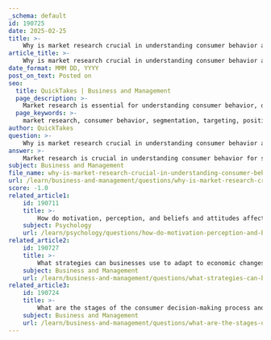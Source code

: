 ```yaml
---
_schema: default
id: 190725
date: 2025-02-25
title: >-
    Why is market research crucial in understanding consumer behavior and what tools are commonly used?
article_title: >-
    Why is market research crucial in understanding consumer behavior and what tools are commonly used?
date_format: MMM DD, YYYY
post_on_text: Posted on
seo:
  title: QuickTakes | Business and Management
  page_description: >-
    Market research is essential for understanding consumer behavior, driving informed decision-making, segmentation, and adapting to market trends. Common tools include surveys, focus groups, and data visualization.
  page_keywords: >-
    market research, consumer behavior, segmentation, targeting, positioning, data analysis, surveys, focus groups, market trends, CRM tools, social media analytics, decision-making
author: QuickTakes
question: >-
    Why is market research crucial in understanding consumer behavior and what tools are commonly used?
answer: >-
    Market research is crucial in understanding consumer behavior for several reasons:\n\n1. **Informed Decision-Making**: It provides insights into how consumers allocate their resources (time, money, effort) on consumption-related items. By understanding the cognitive and emotional aspects of decision-making, businesses can tailor their marketing strategies to align with consumer preferences.\n\n2. **Segmentation, Targeting, and Positioning**: Effective marketing strategies rely on the ability to segment the market, target specific consumer groups, and position products accordingly. Marketing research helps identify distinct consumer segments based on various factors such as demographics, psychographics, and behavioral patterns. This allows businesses to create targeted marketing campaigns that resonate with specific audiences.\n\n3. **Understanding Influencing Factors**: Consumer behavior is influenced by cultural, social, and personal elements. Marketing research helps identify these key factors, such as cultural values, social class, family dynamics, and reference groups, which can significantly impact consumer choices. By understanding these influences, businesses can better address the needs and wants of their target market.\n\n4. **Adapting to Market Trends**: The marketplace is constantly evolving, influenced by technological advancements and changing consumer preferences. Marketing research enables businesses to stay informed about market trends and shifts in consumer behavior, allowing them to adapt their strategies accordingly. For instance, the rise of e-commerce and digital marketing has transformed how consumers shop and interact with brands.\n\n### Common Tools and Techniques Used in Marketing Research\n\n1. **Surveys and Questionnaires**: These are widely used to gather quantitative data about consumer preferences, behaviors, and demographics. They can be distributed online or in-person.\n\n2. **Focus Groups**: This qualitative method involves gathering a small group of consumers to discuss their perceptions and attitudes towards a product or service. It provides deeper insights into consumer motivations and feelings.\n\n3. **Market Data Websites**: Platforms like Statista and Pew Research Center provide access to market research reports and consumer survey results, offering valuable demographic and statistical information.\n\n4. **SEO and Competitive Analysis Tools**: Tools such as Semrush and Market Explorer help businesses understand competitors’ strategies and market positioning, as well as identify target audiences and industry trends.\n\n5. **Data Visualization Tools**: These tools help in interpreting and presenting data effectively, making it easier to apply insights to business strategies.\n\n6. **Customer Relationship Management (CRM) Tools**: CRM systems can track customer interactions and behaviors, providing real-time data that helps identify emerging trends and consumer needs.\n\n7. **Social Media Analytics**: Analyzing engagement and feedback on social media platforms can provide insights into consumer sentiment and preferences.\n\nBy utilizing these tools and techniques, businesses can gather comprehensive data that informs their understanding of consumer behavior, enabling them to make strategic decisions that align with market demands.
subject: Business and Management
file_name: why-is-market-research-crucial-in-understanding-consumer-behavior-and-what-tools-are-commonly-used.md
url: /learn/business-and-management/questions/why-is-market-research-crucial-in-understanding-consumer-behavior-and-what-tools-are-commonly-used
score: -1.0
related_article1:
    id: 190711
    title: >-
        How do motivation, perception, and beliefs and attitudes affect consumer behavior?
    subject: Psychology
    url: /learn/psychology/questions/how-do-motivation-perception-and-beliefs-and-attitudes-affect-consumer-behavior
related_article2:
    id: 190727
    title: >-
        What strategies can businesses use to adapt to economic changes affecting consumer behavior?
    subject: Business and Management
    url: /learn/business-and-management/questions/what-strategies-can-businesses-use-to-adapt-to-economic-changes-affecting-consumer-behavior
related_article3:
    id: 190724
    title: >-
        What are the stages of the consumer decision-making process and how can marketing strategies influence these stages?
    subject: Business and Management
    url: /learn/business-and-management/questions/what-are-the-stages-of-the-consumer-decisionmaking-process-and-how-can-marketing-strategies-influence-these-stages
---
```


&nbsp;
